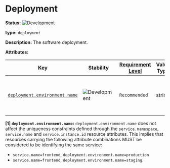 # Deployment

<!-- semconv entity.deployment -->
<!-- NOTE: THIS TEXT IS AUTOGENERATED. DO NOT EDIT BY HAND. -->
<!-- see templates/registry/markdown/snippet.md.j2 -->
<!-- prettier-ignore-start -->
<!-- markdownlint-capture -->
<!-- markdownlint-disable -->


**Status:** ![Development](https://img.shields.io/badge/-development-blue)

**type:** `deployment`

**Description:** The software deployment.

**Attributes:**

| Key | Stability | [Requirement Level](https://opentelemetry.io/docs/specs/semconv/general/attribute-requirement-level/) | Value Type | Description | Example Values |
|---|---|---|---|---|---|
| [`deployment.environment.name`](/docs/registry/attributes/deployment.md) | ![Development](https://img.shields.io/badge/-development-blue) | `Recommended` | string | Name of the [deployment environment](https://wikipedia.org/wiki/Deployment_environment) (aka deployment tier). [1] | `staging`; `production` |

**[1] `deployment.environment.name`:** `deployment.environment.name` does not affect the uniqueness constraints defined through
the `service.namespace`, `service.name` and `service.instance.id` resource attributes.
This implies that resources carrying the following attribute combinations MUST be
considered to be identifying the same service:

- `service.name=frontend`, `deployment.environment.name=production`
- `service.name=frontend`, `deployment.environment.name=staging`.

<!-- markdownlint-restore -->
<!-- prettier-ignore-end -->
<!-- END AUTOGENERATED TEXT -->
<!-- endsemconv -->
